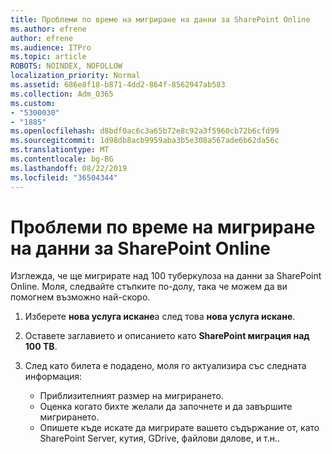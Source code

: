 ```yaml
---
title: Проблеми по време на мигриране на данни за SharePoint Online
ms.author: efrene
author: efrene
ms.audience: ITPro
ms.topic: article
ROBOTS: NOINDEX, NOFOLLOW
localization_priority: Normal
ms.assetid: 686e8f18-b871-4dd2-864f-8562947ab583
ms.collection: Adm_O365
ms.custom:
- "5300030"
- "1885"
ms.openlocfilehash: d8bdf0ac6c3a65b72e8c92a3f5960cb72b6cfd99
ms.sourcegitcommit: 1d98db8acb9959aba3b5e308a567ade6b62da56c
ms.translationtype: MT
ms.contentlocale: bg-BG
ms.lasthandoff: 08/22/2019
ms.locfileid: "36504344"
---
```

# <a name="issues-while-migrating-data-to-sharepoint-online"></a>Проблеми по време на мигриране на данни за SharePoint Online

Изглежда, че ще мигрирате над 100 туберкулоза на данни за SharePoint Online. Моля, следвайте стъпките по-долу, така че можем да ви помогнем възможно най-скоро. 

1. Изберете **нова услуга искане**а след това **нова услуга искане**. 
2. Оставете заглавието и описанието като **SharePoint миграция над 100 TB**.
3. След като билета е подадено, моля го актуализира със следната информация: 

    - Приблизителният размер на мигрирането.
    - Оценка когато бихте желали да започнете и да завършите мигрирането.
    - Опишете къде искате да мигрирате вашето съдържание от, като SharePoint Server, кутия, GDrive, файлови дялове, и т.н..


  

